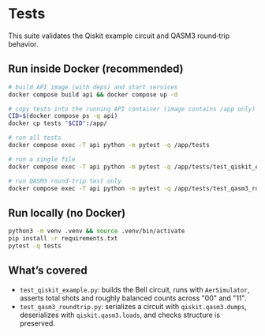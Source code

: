 # Tests

This suite validates the Qiskit example circuit and QASM3 round‑trip behavior.

## Run inside Docker (recommended)
```bash
# build API image (with deps) and start services
docker compose build api && docker compose up -d

# copy tests into the running API container (image contains /app only)
CID=$(docker compose ps -q api)
docker cp tests "$CID":/app/

# run all tests
docker compose exec -T api python -m pytest -q /app/tests

# run a single file
docker compose exec -T api python -m pytest -q /app/tests/test_qiskit_example.py

# run QASM3 round-trip test only
docker compose exec -T api python -m pytest -q /app/tests/test_qasm3_roundtrip.py

```

## Run locally (no Docker)
```bash
python3 -m venv .venv && source .venv/bin/activate
pip install -r requirements.txt
pytest -q tests
```

## What’s covered
- `test_qiskit_example.py`: builds the Bell circuit, runs with `AerSimulator`,
  asserts total shots and roughly balanced counts across "00" and "11".
- `test_qasm3_roundtrip.py`: serializes a circuit with `qiskit.qasm3.dumps`,
  deserializes with `qiskit.qasm3.loads`, and checks structure is preserved.
